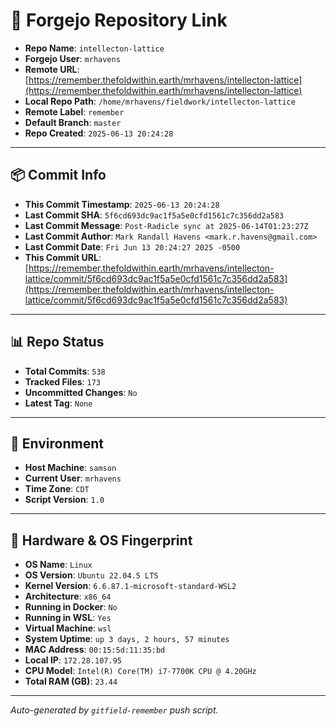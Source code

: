 # 🔗 Forgejo Repository Link

- **Repo Name**: `intellecton-lattice`
- **Forgejo User**: `mrhavens`
- **Remote URL**: [https://remember.thefoldwithin.earth/mrhavens/intellecton-lattice](https://remember.thefoldwithin.earth/mrhavens/intellecton-lattice)
- **Local Repo Path**: `/home/mrhavens/fieldwork/intellecton-lattice`
- **Remote Label**: `remember`
- **Default Branch**: `master`
- **Repo Created**: `2025-06-13 20:24:28`

---

## 📦 Commit Info

- **This Commit Timestamp**: `2025-06-13 20:24:28`
- **Last Commit SHA**: `5f6cd693dc9ac1f5a5e0cfd1561c7c356dd2a583`
- **Last Commit Message**: `Post-Radicle sync at 2025-06-14T01:23:27Z`
- **Last Commit Author**: `Mark Randall Havens <mark.r.havens@gmail.com>`
- **Last Commit Date**: `Fri Jun 13 20:24:27 2025 -0500`
- **This Commit URL**: [https://remember.thefoldwithin.earth/mrhavens/intellecton-lattice/commit/5f6cd693dc9ac1f5a5e0cfd1561c7c356dd2a583](https://remember.thefoldwithin.earth/mrhavens/intellecton-lattice/commit/5f6cd693dc9ac1f5a5e0cfd1561c7c356dd2a583)

---

## 📊 Repo Status

- **Total Commits**: `538`
- **Tracked Files**: `173`
- **Uncommitted Changes**: `No`
- **Latest Tag**: `None`

---

## 🧭 Environment

- **Host Machine**: `samson`
- **Current User**: `mrhavens`
- **Time Zone**: `CDT`
- **Script Version**: `1.0`

---

## 🧬 Hardware & OS Fingerprint

- **OS Name**: `Linux`
- **OS Version**: `Ubuntu 22.04.5 LTS`
- **Kernel Version**: `6.6.87.1-microsoft-standard-WSL2`
- **Architecture**: `x86_64`
- **Running in Docker**: `No`
- **Running in WSL**: `Yes`
- **Virtual Machine**: `wsl`
- **System Uptime**: `up 3 days, 2 hours, 57 minutes`
- **MAC Address**: `00:15:5d:11:35:bd`
- **Local IP**: `172.28.107.95`
- **CPU Model**: `Intel(R) Core(TM) i7-7700K CPU @ 4.20GHz`
- **Total RAM (GB)**: `23.44`

---

_Auto-generated by `gitfield-remember` push script._
